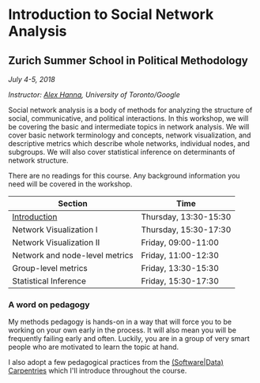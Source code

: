 # Introduction to Social Network Analysis

## Zurich Summer School in Political Methodology

*July 4-5, 2018*

*Instructor: [Alex Hanna](http://alex-hanna.com), University of Toronto/Google*

Social network analysis is a body of methods for analyzing the structure of social, communicative, and political interactions. In this workshop, we will be covering the basic and intermediate topics in network analysis. We will cover basic network terminology and concepts, network visualization, and descriptive metrics which describe whole networks, individual nodes, and subgroups. We will also cover statistical inference on determinants of network structure. 

There are no readings for this course. Any background information you need will be covered in the workshop.

Section | Time
------- | ----
[Introduction](https://github.com/alexhanna/zurich-sna/blob/master/Introduction%20to%20Social%20Network%20Analysis.ipynb) | Thursday, 13:30-15:30
Network Visualization I         | Thursday, 15:30-17:30
Network Visualization II        | Friday, 09:00-11:00
Network and node-level metrics  | Friday, 11:00-12:30
Group-level metrics             | Friday, 13:30-15:30
Statistical Inference           | Friday, 15:30-17:30

### A word on pedagogy

My methods pedagogy is hands-on in a way that will force you to be working on your own early in the process. It will also mean you will be frequently failing early and often. Luckily, you are in a group of very smart people who are motivated to learn the topic at hand. 

I also adopt a few pedagogical practices from the [(Software|Data) Carpentries](http://carpentries.github.io/instructor-training/) which I'll introduce throughout the course.